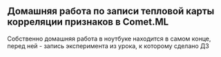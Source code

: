 ## Домашняя работа по записи тепловой карты корреляции признаков в Comet.ML

Собственно домашняя работа в ноутбуке находится в самом конце, перед ней - запись эксперимента из урока, к которому сделано ДЗ
